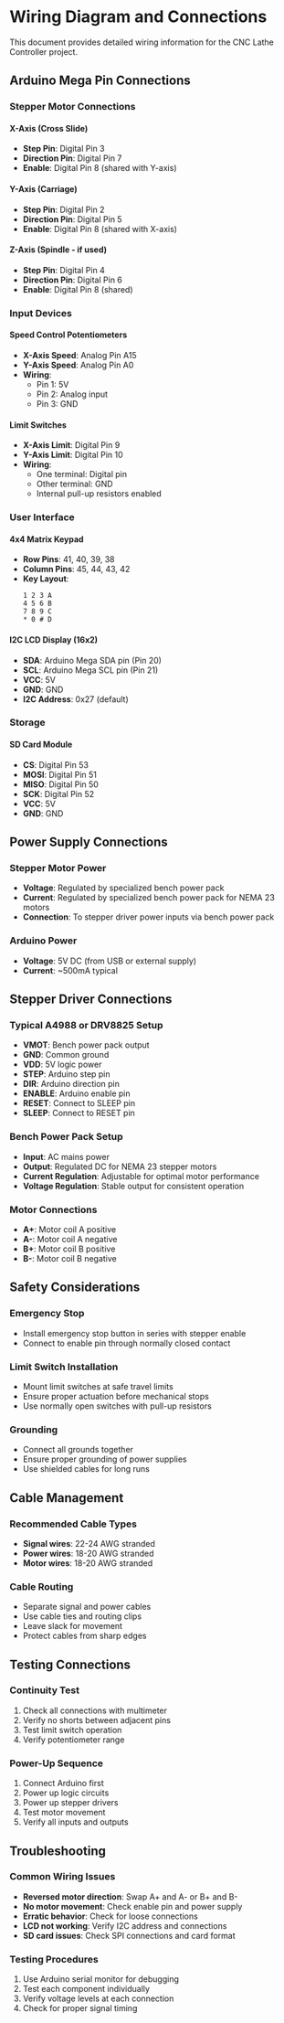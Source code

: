 # Wiring Diagram and Connections

This document provides detailed wiring information for the CNC Lathe Controller project.

## Arduino Mega Pin Connections

### Stepper Motor Connections

#### X-Axis (Cross Slide)
- **Step Pin**: Digital Pin 3
- **Direction Pin**: Digital Pin 7
- **Enable**: Digital Pin 8 (shared with Y-axis)

#### Y-Axis (Carriage)
- **Step Pin**: Digital Pin 2
- **Direction Pin**: Digital Pin 5
- **Enable**: Digital Pin 8 (shared with X-axis)

#### Z-Axis (Spindle - if used)
- **Step Pin**: Digital Pin 4
- **Direction Pin**: Digital Pin 6
- **Enable**: Digital Pin 8 (shared)

### Input Devices

#### Speed Control Potentiometers
- **X-Axis Speed**: Analog Pin A15
- **Y-Axis Speed**: Analog Pin A0
- **Wiring**: 
  - Pin 1: 5V
  - Pin 2: Analog input
  - Pin 3: GND

#### Limit Switches
- **X-Axis Limit**: Digital Pin 9
- **Y-Axis Limit**: Digital Pin 10
- **Wiring**:
  - One terminal: Digital pin
  - Other terminal: GND
  - Internal pull-up resistors enabled

### User Interface

#### 4x4 Matrix Keypad
- **Row Pins**: 41, 40, 39, 38
- **Column Pins**: 45, 44, 43, 42
- **Key Layout**:
  ```
  1 2 3 A
  4 5 6 B
  7 8 9 C
  * 0 # D
  ```

#### I2C LCD Display (16x2)
- **SDA**: Arduino Mega SDA pin (Pin 20)
- **SCL**: Arduino Mega SCL pin (Pin 21)
- **VCC**: 5V
- **GND**: GND
- **I2C Address**: 0x27 (default)

### Storage

#### SD Card Module
- **CS**: Digital Pin 53
- **MOSI**: Digital Pin 51
- **MISO**: Digital Pin 50
- **SCK**: Digital Pin 52
- **VCC**: 5V
- **GND**: GND

## Power Supply Connections

### Stepper Motor Power
- **Voltage**: Regulated by specialized bench power pack
- **Current**: Regulated by specialized bench power pack for NEMA 23 motors
- **Connection**: To stepper driver power inputs via bench power pack

### Arduino Power
- **Voltage**: 5V DC (from USB or external supply)
- **Current**: ~500mA typical

## Stepper Driver Connections

### Typical A4988 or DRV8825 Setup
- **VMOT**: Bench power pack output
- **GND**: Common ground
- **VDD**: 5V logic power
- **STEP**: Arduino step pin
- **DIR**: Arduino direction pin
- **ENABLE**: Arduino enable pin
- **RESET**: Connect to SLEEP pin
- **SLEEP**: Connect to RESET pin

### Bench Power Pack Setup
- **Input**: AC mains power
- **Output**: Regulated DC for NEMA 23 stepper motors
- **Current Regulation**: Adjustable for optimal motor performance
- **Voltage Regulation**: Stable output for consistent operation

### Motor Connections
- **A+**: Motor coil A positive
- **A-**: Motor coil A negative
- **B+**: Motor coil B positive
- **B-**: Motor coil B negative

## Safety Considerations

### Emergency Stop
- Install emergency stop button in series with stepper enable
- Connect to enable pin through normally closed contact

### Limit Switch Installation
- Mount limit switches at safe travel limits
- Ensure proper actuation before mechanical stops
- Use normally open switches with pull-up resistors

### Grounding
- Connect all grounds together
- Ensure proper grounding of power supplies
- Use shielded cables for long runs

## Cable Management

### Recommended Cable Types
- **Signal wires**: 22-24 AWG stranded
- **Power wires**: 18-20 AWG stranded
- **Motor wires**: 18-20 AWG stranded

### Cable Routing
- Separate signal and power cables
- Use cable ties and routing clips
- Leave slack for movement
- Protect cables from sharp edges

## Testing Connections

### Continuity Test
1. Check all connections with multimeter
2. Verify no shorts between adjacent pins
3. Test limit switch operation
4. Verify potentiometer range

### Power-Up Sequence
1. Connect Arduino first
2. Power up logic circuits
3. Power up stepper drivers
4. Test motor movement
5. Verify all inputs and outputs

## Troubleshooting

### Common Wiring Issues
- **Reversed motor direction**: Swap A+ and A- or B+ and B-
- **No motor movement**: Check enable pin and power supply
- **Erratic behavior**: Check for loose connections
- **LCD not working**: Verify I2C address and connections
- **SD card issues**: Check SPI connections and card format

### Testing Procedures
1. Use Arduino serial monitor for debugging
2. Test each component individually
3. Verify voltage levels at each connection
4. Check for proper signal timing 